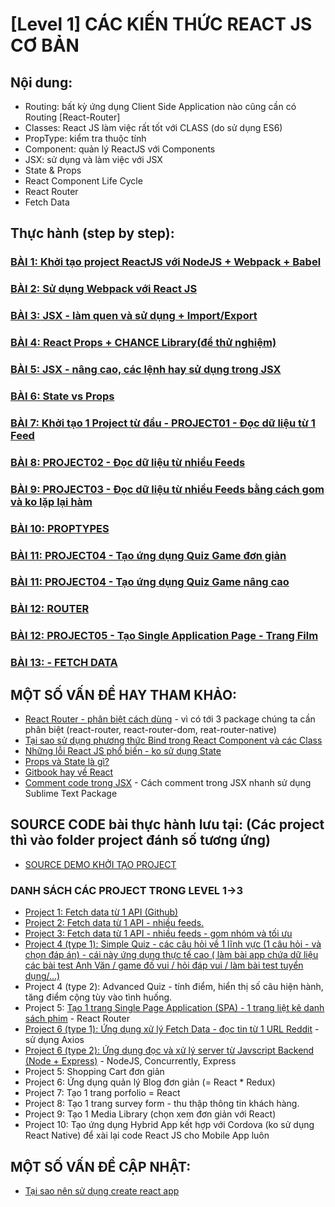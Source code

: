 # [Level 1] CÁC KIẾN THỨC REACT JS CƠ BẢN

## Nội dung:
* Routing: bất kỳ ứng dụng Client Side Application nào cũng cần có Routing [React-Router]
* Classes: React JS làm việc rất tốt với CLASS (do sử dụng ES6)
* PropType: kiểm tra thuộc tính
* Component: quản lý ReactJS với Components
* JSX: sử dụng và làm việc với JSX
* State & Props
* React Component Life Cycle
* React Router
* Fetch Data

## Thực hành (step by step):

### [BÀI 1: Khởi tạo project ReactJS với NodeJS + Webpack + Babel](https://github.com/nvminhtu/React/blob/master/reactjs/level1/BAI01.md)
### [BÀI 2: Sử dụng Webpack với React JS](https://github.com/nvminhtu/React/blob/master/reactjs/level1/BAI02-WEBPACK.md)
### [BÀI 3: JSX - làm quen và sử dụng + Import/Export](https://github.com/nvminhtu/React/blob/master/reactjs/level1/BAI03-JSX.md)
### [BÀI 4: React Props + CHANCE Library(để thử nghiệm)](https://github.com/nvminhtu/React/blob/master/reactjs/level1/BAI04-PROPS.md)
### [BÀI 5: JSX - nâng cao, các lệnh hay sử dụng trong JSX](https://github.com/nvminhtu/React/blob/master/reactjs/level1/BAI05-JSX-ADVANCED.md)
### [BÀI 6: State vs Props](https://github.com/nvminhtu/React/blob/master/reactjs/level1/BAI06-STATE-PROPS.md)
### [BÀI 7: Khởi tạo 1 Project từ đầu - PROJECT01 - Đọc dữ liệu từ 1 Feed](https://github.com/nvminhtu/React/blob/master/reactjs/level1/BAI07-PROJECT01.md)
### [BÀI 8: PROJECT02 - Đọc dữ liệu từ nhiều Feeds](https://github.com/nvminhtu/React/blob/master/reactjs/level1/BAI08-PROJECT02.md)
### [BÀI 9: PROJECT03 - Đọc dữ liệu từ nhiều Feeds bằng cách gom và ko lặp lại hàm](https://github.com/nvminhtu/React/blob/master/reactjs/level1/BAI09-PROJECT03.md)
### [BÀI 10: PROPTYPES](https://github.com/nvminhtu/React/blob/master/reactjs/level1/BAI10-PropTypes.md)
### [BÀI 11: PROJECT04 - Tạo ứng dụng Quiz Game đơn giản](https://github.com/nvminhtu/React/blob/master/reactjs/level1/BAI11-PROJECT04-SIMPLEQUIZ.md)
### [BÀI 11: PROJECT04 - Tạo ứng dụng Quiz Game nâng cao](https://github.com/nvminhtu/React/blob/master/reactjs/level1/BAI11-PROJECT04-ADVANCEDQUIZ.md)
### [BÀI 12: ROUTER](https://github.com/nvminhtu/React/blob/master/reactjs/level1/BAI12-ROUTER.md)
### [BÀI 12: PROJECT05 - Tạo Single Application Page - Trang Film](https://github.com/nvminhtu/React/blob/master/reactjs/level1/BAI12-PROJECT05-MOVIELISTING.md)
### [BÀI 13: - FETCH DATA](https://github.com/nvminhtu/React/blob/master/reactjs/level1/BAI13-FETCH-DATA.md)

## MỘT SỐ VẤN ĐỀ HAY THAM KHẢO:

* [React Router - phân biệt cách dùng](https://medium.com/@pshrmn/a-simple-react-router-v4-tutorial-7f23ff27adf) - vì có tới 3 package chúng ta cần phân biệt (react-router, react-router-dom, reat-router-native)
* [Tại sao sử dụng phương thức Bind trong React Component và các Class](http://reactkungfu.com/2015/07/why-and-how-to-bind-methods-in-your-react-component-classes/)
* [Những lỗi React JS phổ biến - ko sử dụng State](http://reactkungfu.com/2015/09/common-react-dot-js-mistakes-unneeded-state/)
* [Props và State là gì?](http://teachyourself.vn/react/bai-3-props-state-la-gi.html)
* [Gitbook hay về React](https://rangle-io.gitbooks.io/react-training/content/book/react_components/stateful.html)
* [Comment code trong JSX](http://wesbos.com/react-jsx-comments/) - Cách comment trong JSX nhanh sử dụng Sublime Text Package

## SOURCE CODE bài thực hành lưu tại: (Các project thì vào folder project đánh số tương ứng)

* [SOURCE DEMO KHỞI TẠO PROJECT](https://github.com/nvminhtu/React/tree/master/reactjs/source)

### DANH SÁCH CÁC PROJECT TRONG LEVEL 1->3

* [Project 1: Fetch data từ 1 API (Github)](https://github.com/nvminhtu/React/tree/master/reactjs/project01)
* [Project 2: Fetch data từ 1 API - nhiều feeds.](https://github.com/nvminhtu/React/tree/master/reactjs/project02)
* [Project 3: Fetch data từ 1 API - nhiều feeds - gom nhóm và tối ưu](https://github.com/nvminhtu/React/tree/master/reactjs/project03)
* [Project 4 (type 1): Simple Quiz - các câu hỏi về 1 lĩnh vực (1 câu hỏi - và chọn đáp án) - cái này ứng dụng thực tế cao ( làm bài app chứa dữ liệu các bài test Anh Văn / game đố vui / hỏi đáp vui / làm bài test tuyển dụng/...)](https://github.com/nvminhtu/React/tree/master/reactjs/project04)
* Project 4 (type 2): Advanced Quiz - tính điểm, hiển thị số câu hiện hành, tăng điểm cộng tùy vào tình huống.
* Project 5: [Tạo 1 trang Single Page Application (SPA) - 1 trang liệt kê danh sách phim](https://github.com/nvminhtu/React/tree/master/reactjs/project05) - React Router
* [Project 6 (type 1): Ứng dụng xử lý Fetch Data - đọc tin từ 1 URL Reddit](https://github.com/nvminhtu/React/tree/master/reactjs/level1/fetch-data) - sử dụng Axios 
* [Project 6 (type 2): Ứng dụng đọc và xử lý server từ Javscript Backend (Node + Express)](https://github.com/nvminhtu/React/tree/master/reactjs/project06) - NodeJS, Concurrently, Express
* Project 5: Shopping Cart đơn giản
* Project 6: Ứng dụng quản lý Blog đơn giản (= React * Redux)
* Project 7: Tạo 1 trang porfolio = React
* Project 8: Tạo 1 trang survey form - thu thập thông tin khách hàng.
* Project 9: Tạo 1 Media Library (chọn xem đơn giản với React)
* Project 10: Tạo ứng dụng Hybrid App kết hợp với Cordova (ko sử dụng React Native) để xài lại code React JS cho Mobile App luôn



## MỘT SỐ VẤN ĐỀ CẬP NHẬT:

* [Tại sao nên sử dụng create react app](https://medium.com/@tuchk4/why-i-love-create-react-app-e63b1be689a3)


